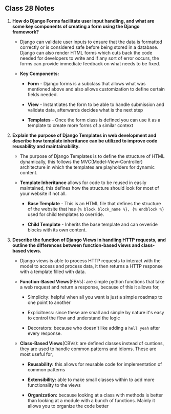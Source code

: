 ## Class 28 Notes

1. **How do Django Forms facilitate user input handling, and what are some key components of creating a form using the Django framework?**

    - Django can validate user inputs to ensure that the data is formatted correctly or is considered safe before being stored in a database. Django can also render HTML forms which cuts back the code needed for developers to write and if any sort of error occurs, the forms can provide immediate feedback on what needs to be fixed.
    
    - **Key Components:**
        - **Form** - Django forms is a subclass that allows what was mentioned above and also allows customization to define certain fields needed.

        - **View** - Instantiates the form to be able to handle submission and validate data, afterwards decides what is the next step

        - **Templates** - Once the form class is defined you can use it as a template to create more forms of a similar context

2. **Explain the purpose of Django Templates in web development and describe how template inheritance can be utilized to improve code reusability and maintainability.**

    - The purpose of Django Templates is to define the structure of HTML dynamically, this follows the MVC(Model-View-Controller) architecture in which the templates are playholders for dynamic content.

    - **Template Inheritance** allows for code to be reused in easily maintained, this defines how the structure should look for most of your website if not all.

        - **Base Template** - This is an HTML file that defines the structure of the website that has `{% block block_name %}, {% endblock %}` used for child templates to override.

        - **Child Template** - Inherits the base template and can ovveride blocks with its own content.

3. **Describe the function of Django Views in handling HTTP requests, and outline the differences between function-based views and class-based views.**

    - Django views is able to process HTTP requests to interact with the model to access and process data, it then returns a HTTP response with a template filled with data.

    - **Function-Based Views**(FBVs): are simple python functions that take a web request and return a response, because of this it allows for,
        - Simplicity: helpful when all you want is just a simple roadmap to one point to another

        - Explicitness: since these are small and simple by nature it's easy to control the flow and understand the logic

        - Decorators: because who doesn't like adding a `hell yeah` after every response.

    - **Class-Based Views**(CBVs): are defined classes instead of cuntions, they are used to handle common patterns and idioms. These are most useful for,
        - **Reusability:** this allows for reusable code for implementation of common patterns

        - **Extensibility:** able to make small classes within to add more functionality to the views

        - **Organization:** because looking at a class with methods is better than looking at a module with a bunch of functions. Mainly it allows you to organize the code better

